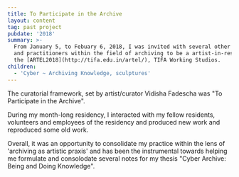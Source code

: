 ```yaml
---
title: To Participate in the Archive
layout: content
tag: past project
pubdate: '2018'
summary: >-
  From January 5, to Febuary 6, 2018, I was invited with several other artists
  and practitioners within the field of archiving to be a artist-in-residence at
  the [ARTEL2018](http://tifa.edu.in/artel/), TIFA Working Studios.
children:
  - 'Cyber ~ Archiving Knowledge, sculptures'
---
```

The curatorial framework, set by artist/curator Vidisha Fadescha was "To Participate in the Archive".

During my month-long residency, I interacted with my fellow residents, volunteers and employees of the residency and produced new work and reproduced some old work.

Overall, it was an opportunity to consolidate my practice within the lens of 'archiving as artistic praxis' and has been the instrumental towards helping me formulate and consolodate several notes for my thesis "Cyber Archive: Being and Doing Knowledge".

